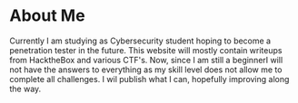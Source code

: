 # About Me

Currently I am studying as Cybersecurity student hoping to become a penetration tester in the future. This website will mostly contain writeups from HacktheBox and various CTF's. Now, since I am still a beginnerI will not have the answers to everything as my skill level does not allow me to complete all challenges. I wil publish what I can, hopefully improving along the way.
